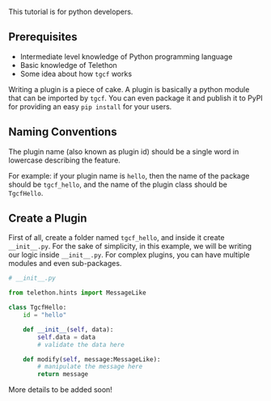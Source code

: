 This tutorial is for python developers.

## Prerequisites
- Intermediate level knowledge of Python programming language
- Basic knowledge of Telethon
- Some idea about how `tgcf` works


Writing a plugin is a piece of cake. A plugin is basically a python module that can be imported by `tgcf`. You can even package it and publish it to PyPI for providing an easy `pip install` for your users.

## Naming Conventions

The plugin name (also known as plugin id) should be a single word in lowercase describing the feature.

For example: if your plugin name is `hello`, then the name of the package should be `tgcf_hello`, and the name of the plugin class should be `TgcfHello`.

## Create a Plugin

First of all, create a folder named `tgcf_hello`, and inside it create `__init__.py`. For the sake of simplicity, in this example, we will be writing our logic inside `__init__.py`. For complex plugins, you can have multiple modules and even sub-packages.


```python
# __init__.py

from telethon.hints import MessageLike

class TgcfHello:
    id = "hello"

    def __init__(self, data):
        self.data = data
        # validate the data here

    def modify(self, message:MessageLike):
        # manipulate the message here
        return message

```

More details to be added soon!
